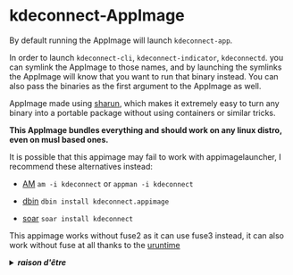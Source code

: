 # kdeconnect-AppImage

By default running the AppImage will launch `kdeconnect-app`.

In order to launch `kdeconnect-cli`, `kdeconnect-indicator`, `kdeconnectd`. you can symlink the AppImage to those names, and by launching the symlinks the AppImage will know that you want to run that binary instead. You can also pass the binaries as the first argument to the AppImage as well. 

AppImage made using [sharun](https://github.com/VHSgunzo/sharun), which makes it extremely easy to turn any binary into a portable package without using containers or similar tricks.

**This AppImage bundles everything and should work on any linux distro, even on musl based ones.**

It is possible that this appimage may fail to work with appimagelauncher, I recommend these alternatives instead: 

* [AM](https://github.com/ivan-hc/AM) `am -i kdeconnect` or `appman -i kdeconnect`

* [dbin](https://github.com/xplshn/dbin) `dbin install kdeconnect.appimage`

* [soar](https://github.com/pkgforge/soar) `soar install kdeconnect`

This appimage works without fuse2 as it can use fuse3 instead, it can also work without fuse at all thanks to the [uruntime](https://github.com/VHSgunzo/uruntime)

<details>
  <summary><b><i>raison d'être</i></b></summary>
    <img src="https://github.com/user-attachments/assets/d40067a6-37d2-4784-927c-2c7f7cc6104b" alt="Inspiration Image">
  </a>
</details>

